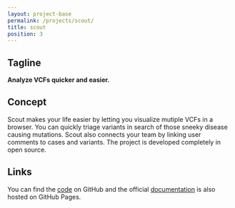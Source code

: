 ```yaml
---
layout: project-base
permalink: /projects/scout/
title: scout
position: 3
---
```


## Tagline
**Analyze VCFs quicker and easier.**

## Concept
Scout makes your life easier by letting you visualize mutiple VCFs in a browser. You can quickly triage variants in search of those sneeky disease causing mutations. Scout also connects your team by linking user comments to cases and variants. The project is developed completely in open source.

## Links
You can find the [code][repo] on GitHub and the official [documentation][docs] is also hosted on GitHub Pages.


[repo]: https://github.com/Clinical-Genomics/scout
[docs]: http://www.clinicalgenomics.se/scout/
